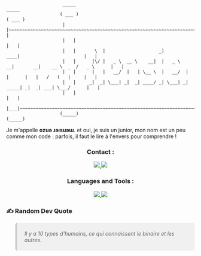   
                         _____                                                                                 _____ 
                        ( ___ )                                                                               ( ___ )
                         |   |~~~~~~~~~~~~~~~~~~~~~~~~~~~~~~~~~~~~~~~~~~~~~~~~~~~~~~~~~~~~~~~~~~~~~~~~~~~~~~~~~|   | 
                         |   |                                                                                 |   | 
                         |   |       \  |                    _)                   ____|                        |   | 
                         |   |      |\/ |   _ \  __ \    __|  |   _ \   __|       __|    __ \  _  /   _ \      |   | 
                         |   |      |   |   __/  |   | \__ \  |   __/  |          |      |   |   /   (   |     |   | 
                         |   |     _|  _| \___| _|  _| ____/ _| \___| _|         _____| _|  _| ___| \___/      |   | 
                         |   |                                                                                 |   | 
                         |___|~~~~~~~~~~~~~~~~~~~~~~~~~~~~~~~~~~~~~~~~~~~~~~~~~~~~~~~~~~~~~~~~~~~~~~~~~~~~~~~~~|___| 
                        (_____)                                                                               (_____)


Je m'appelle **ozuǝ ɹǝısuǝɯ**. et oui, je suis un junior, mon nom est un peu comme mon code : parfois, il faut le lire à l'envers pour comprendre !

### <p align="center">Contact :</p>

<p align="center">
  <a href="https://www.linkedin.com/in/enzo-mensier/">
    <img src="https://skillicons.dev/icons?i=linkedin" />
  </a>
  <a href="mailto:enzo.mensier@gmail.com">
    <img src="https://skillicons.dev/icons?i=gmail" />
  </a>
</p>
         
### <p align="center">Languages and Tools :</p>

<p align="center">
  <a href="https://mensierenzo.netlify.app">
    <img src="https://skillicons.dev/icons?i=git,github,linux,arduino,androidstudio,vscode,windows,raspberrypi,grafana,notion" />
    <img src="https://skillicons.dev/icons?i=html,css,php,js,mysql,py,flutter,dart,cpp,c,nodejs" />    
  </a>
</p>

### ✍️ Random Dev Quote

<blockquote style="background-color: #f0f0f0; padding: 20px; border-radius: 5px; font-style: italic; border-left: 5px solid #ccc;">
  Il y a 10 types d'humains, ce qui connaissent le binaire et les autres.
</blockquote>
